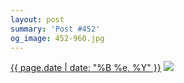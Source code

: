 ```yaml
---
layout: post
summary: 'Post #452'
og_image: 452-960.jpg
---
```


<p>
  <time><a href="/452">{{ page.date | date: "%B %e, %Y" }}</a></time>
  <a href="/452"><img src="{{ site.assets_url }}/452-480.jpg" srcset="{{ site.assets_url }}/452-960.jpg 960w, {{ site.assets_url }}/452-720.jpg 720w, {{ site.assets_url }}/452-480.jpg 480w, {{ site.assets_url }}/452-240.jpg 240w" sizes="(min-width: 700px) 50vw, calc(100vw - 2rem)" /></a>
</p>
